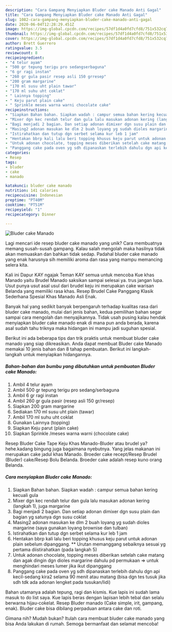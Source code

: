 ```yaml
---
description: "Cara Gampang Menyiapkan Bluder cake Manado Anti Gagal"
title: "Cara Gampang Menyiapkan Bluder cake Manado Anti Gagal"
slug: 1082-cara-gampang-menyiapkan-bluder-cake-manado-anti-gagal
date: 2020-06-04T12:28:29.451Z
image: https://img-global.cpcdn.com/recipes/57df1d4a0fd7cfd8/751x532cq70/bluder-cake-manado-foto-resep-utama.jpg
thumbnail: https://img-global.cpcdn.com/recipes/57df1d4a0fd7cfd8/751x532cq70/bluder-cake-manado-foto-resep-utama.jpg
cover: https://img-global.cpcdn.com/recipes/57df1d4a0fd7cfd8/751x532cq70/bluder-cake-manado-foto-resep-utama.jpg
author: Brett Guerrero
ratingvalue: 3.5
reviewcount: 8
recipeingredient:
- "4 telur ayam"
- "500 gr tepung terigu pro sedangserbaguna"
- "6 gr ragi instan"
- "260 gr gula pasir resep asli 150 grresep"
- "200 gram margarine"
- "170 ml susu uht plain tawar"
- "170 ml suhu uht coklat"
- " Lainnya topping"
- " Keju parut plain cake"
- " Sprinkle meses warna warni chocolate cake"
recipeinstructions:
- "Siapkan Bahan bahan. Siapkan wadah : campur semua bahan kering kecuali gula"
- "Mixer dgn kec rendah telur dan gula lalu masukan adonan kering (langkah 1), juga margarine"
- "Bagi menjadi 2 bagian. Dan setiap adonan dimixer dgn susu plain dan bagian yg satunya dgn susu coklat"
- "Masing2 adonan masukan ke dlm 2 buah loyang yg sudah dioles margarine (saya gunakan loyang brownise dan tulban)"
- "Istirahatkan dan tutup dgn serbet selama kur leb 1 jam"
- "Hentakan bbrp kali lalu beri topping khusus keju parut untuk adonan plain sebelum dipanggang. ** Urutan memanggang sebaiknya sesuai yg pertama diistirahatkan (pada langkah 5)"
- "Untuk adonan chocolate, topping meses diberikan setelah cake matang dan agak dingin dgn dioles margarine dahulu pd permukaan =&gt; untuk menghindari meses lumer jika ikut dipanggang"
- "Panggang cake pada oven yg sdh dipanaskan terlebih dahulu dgn api kecil-sedang kira2 selama 90 menit atau matang (bisa dgn tes tusuk jika sdh tdk ada adonan lengket pada tusukan/lidi)"
categories:
- Resep
tags:
- bluder
- cake
- manado

katakunci: bluder cake manado 
nutrition: 141 calories
recipecuisine: Indonesian
preptime: "PT40M"
cooktime: "PT51M"
recipeyield: "1"
recipecategory: Dinner

---
```



![Bluder cake Manado](https://img-global.cpcdn.com/recipes/57df1d4a0fd7cfd8/751x532cq70/bluder-cake-manado-foto-resep-utama.jpg)

Lagi mencari ide resep bluder cake manado yang unik? Cara membuatnya memang susah-susah gampang. Kalau salah mengolah maka hasilnya tidak akan memuaskan dan bahkan tidak sedap. Padahal bluder cake manado yang enak harusnya sih memiliki aroma dan rasa yang mampu memancing selera kita.

Kali ini Dapur KAY ngajak Teman KAY semua untuk mencoba Kue khas Manado yaitu Brudel Manado saksikan sampai selesai ya. trus jangan lupa. Usut punya usut asal usul dari brudel keju ini merupakan cake warisan Belanda yang memiliki rasa khas. Resep Brudel Cake Panggang Klasik Sederhana Spesial Khas Manado Asli Enak.

Banyak hal yang sedikit banyak berpengaruh terhadap kualitas rasa dari bluder cake manado, mulai dari jenis bahan, kedua pemilihan bahan segar sampai cara mengolah dan menyajikannya. Tidak usah pusing kalau hendak menyiapkan bluder cake manado enak di mana pun anda berada, karena asal sudah tahu triknya maka hidangan ini mampu jadi suguhan spesial.


Berikut ini ada beberapa tips dan trik praktis untuk membuat bluder cake manado yang siap dikreasikan. Anda dapat membuat Bluder cake Manado memakai 10 jenis bahan dan 8 tahap pembuatan. Berikut ini langkah-langkah untuk menyiapkan hidangannya.

<!--inarticleads1-->

##### Bahan-bahan dan bumbu yang dibutuhkan untuk pembuatan Bluder cake Manado:

1. Ambil 4 telur ayam
1. Ambil 500 gr tepung terigu pro sedang/serbaguna
1. Ambil 6 gr ragi instan
1. Ambil 260 gr gula pasir (resep asli 150 gr/resep)
1. Siapkan 200 gram margarine
1. Sediakan 170 ml susu uht plain (tawar)
1. Ambil 170 ml suhu uht coklat
1. Gunakan  Lainnya (topping)
1. Siapkan  Keju parut (plain cake)
1. Siapkan  Sprinkle /meses warna warni (chocolate cake)


Resep Bluder Cake Tape Keju Khas Manado-Bluder atau brudel ya?hehe.kadang bingung juga bagaimana nyebutnya. Yang jelas makanan ini merupakan cake jadul khas Manado. Broeder cake recept/Resep Brudel (Bluder) cake/Resep Bolu Belanda. Broeder cake adalah resep kuno orang Belanda. 

<!--inarticleads2-->

##### Cara menyiapkan Bluder cake Manado:

1. Siapkan Bahan bahan. Siapkan wadah : campur semua bahan kering kecuali gula
1. Mixer dgn kec rendah telur dan gula lalu masukan adonan kering (langkah 1), juga margarine
1. Bagi menjadi 2 bagian. Dan setiap adonan dimixer dgn susu plain dan bagian yg satunya dgn susu coklat
1. Masing2 adonan masukan ke dlm 2 buah loyang yg sudah dioles margarine (saya gunakan loyang brownise dan tulban)
1. Istirahatkan dan tutup dgn serbet selama kur leb 1 jam
1. Hentakan bbrp kali lalu beri topping khusus keju parut untuk adonan plain sebelum dipanggang. ** Urutan memanggang sebaiknya sesuai yg pertama diistirahatkan (pada langkah 5)
1. Untuk adonan chocolate, topping meses diberikan setelah cake matang dan agak dingin dgn dioles margarine dahulu pd permukaan =&gt; untuk menghindari meses lumer jika ikut dipanggang
1. Panggang cake pada oven yg sdh dipanaskan terlebih dahulu dgn api kecil-sedang kira2 selama 90 menit atau matang (bisa dgn tes tusuk jika sdh tdk ada adonan lengket pada tusukan/lidi)


Bahan utamanya adalah tepung, ragi dan kismis. Kue lapis ini sudah lama masuk to do list saya. Kue lapis beras dengan lapisan lebih tebal dan selalu berwarna hijau-cokelat. Resep Bluder manado (Cake simple, irit, gampang, enak). Bluder cake bisa dibilang perpaduan antara cake dan roti. 

Gimana nih? Mudah bukan? Itulah cara membuat bluder cake manado yang bisa Anda lakukan di rumah. Semoga bermanfaat dan selamat mencoba!
